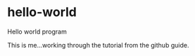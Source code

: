 # hello-world
Hello world program

This is me...working through the tutorial from the github guide.
